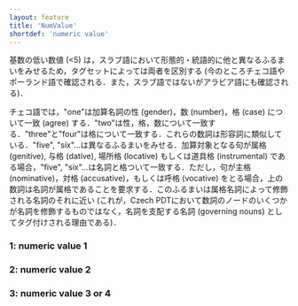 ```yaml
---
layout: feature
title: 'NumValue'
shortdef: 'numeric value'
---
```


基数の低い数値 (<5) は，スラブ語において形態的・統語的に他と異なるふるまいをみせるため，タグセットによっては両者を区別する (今のところチェコ語やポーランド語で確認される．また，スラブ語ではないがアラビア語にも確認される)．

チェコ語では，"one"は加算名詞の性 (gender)，数 (number)，格 (case) について一致 (agree) する．"two"は性，格，数について一致する．"three"と"four"は格について一致する．これらの数詞は形容詞に類似している．"five", "six"...は異なるふるまいをみせる．加算対象となる句が属格 (genitive), 与格 (dative), 場所格 (locative) もしくは道具格 (instrumental) である場合，"five", "six"...は名詞と格ついて一致する．ただし，句が主格 (nominative)，対格 (accusative)，もしくは呼格 (vocative) をとる場合，上の数詞は名詞が属格であることを要求する．このふるまいは属格名詞によって修飾される名詞のそれに近い (これが，Czech PDTにおいて数詞のノードのいくつかが名詞を修飾するものではなく，名詞を支配する名詞 (governing nouns) としてタグ付けされる理由である)．

### 1: numeric value 1

### 2: numeric value 2

### 3: numeric value 3 or 4
